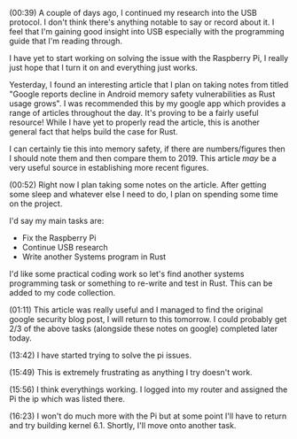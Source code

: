 (00:39)
A couple of days ago, I continued my research into the USB protocol. I don't think there's anything notable to say or record about it. I feel that I'm gaining good insight into USB especially with the programming guide that I'm reading through.

I have yet to start working on solving the issue with the Raspberry Pi, I really just hope that I turn it on and everything just works. 

Yesterday, I found an interesting article that I plan on taking notes from titled "Google reports decline in Android memory safety vulnerabilities as Rust usage grows". I was recommended this by my google app which provides a range of articles throughout the day. It's proving to be a fairly useful resource! While I have yet to properly read the article, this is another general fact that helps build the case for Rust.

I can certainly tie this into memory safety, if there are numbers/figures then I should note them and then compare them to 2019. This article *may* be a very useful source in establishing more recent figures. 

(00:52)
Right now I plan taking some notes on the article. After getting some sleep and whatever else I need to do, I plan on spending some time on the project. 

I'd say my main tasks are:
+ Fix the Raspberry Pi
+ Continue USB research
+ Write another Systems program in Rust

I'd like some practical coding work so let's find another systems programming task or something to re-write and test in Rust. This can be added to my code collection.

(01:11)
This article was really useful and I managed to find the original google security blog post, I will return to this tomorrow. I could probably get 2/3 of the above tasks (alongside these notes on google) completed later today. 

(13:42)
I have started trying to solve the pi issues.

(15:49)
This is extremely frustrating as anything I try doesn't work. 

(15:56)
I think everythings working. I logged into my router and assigned the Pi the ip which was listed there.

(16:23)
I won't do much more with the Pi but at some point I'll have to return and try building kernel 6.1. Shortly, I'll move onto another task.